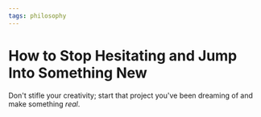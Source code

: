 ```yaml
---
tags: philosophy
---
```


# How to Stop Hesitating and Jump Into Something New

Don't stifle your creativity; start that project you've been dreaming of and make something _real_.
